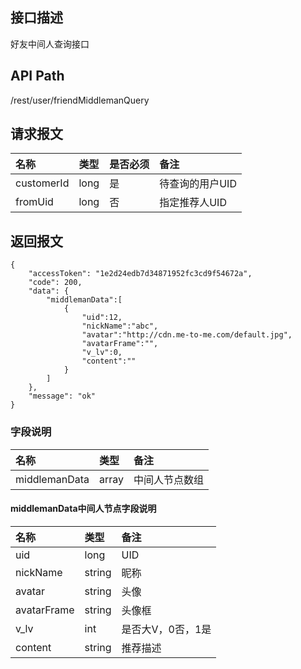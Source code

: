 ## 接口描述
好友中间人查询接口

## API Path
/rest/user/friendMiddlemanQuery

## 请求报文
|名称|类型|是否必须|备注|
|:-|:-|:-|:-|
|customerId|long|是|待查询的用户UID|
|fromUid|long|否|指定推荐人UID|

## 返回报文
	{
	    "accessToken": "1e2d24edb7d34871952fc3cd9f54672a",
	    "code": 200,
	    "data": {
	    	"middlemanData":[
	    		{
		    		"uid":12,
			    	"nickName":"abc",
			    	"avatar":"http://cdn.me-to-me.com/default.jpg",
			    	"avatarFrame":"",
			    	"v_lv":0,
			    	"content":""
	    		}
	    	]
	    },
	    "message": "ok"
	}
    
### 字段说明
|名称|类型|备注|
|:-|:-|:-|
|middlemanData|array|中间人节点数组|


#### middlemanData中间人节点字段说明
|名称|类型|备注|
|:-|:-|:-|
|uid|long|UID|
|nickName|string|昵称|
|avatar|string|头像|
|avatarFrame|string|头像框|
|v_lv|int|是否大V，0否，1是|
|content|string|推荐描述|



